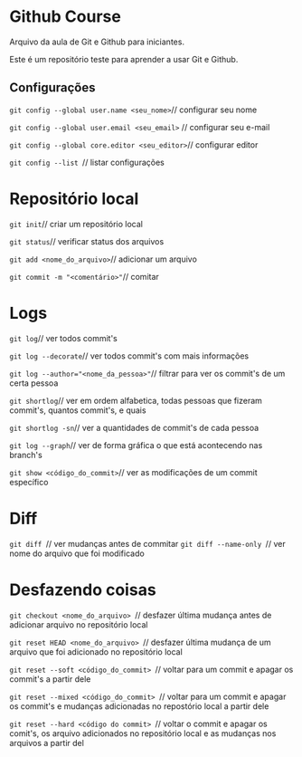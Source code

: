 # Github Course

Arquivo da aula de Git e Github para iniciantes.

Este é um repositório teste para aprender a usar Git e Github.

## Configurações

```git config --global user.name <seu_nome>```// configurar seu nome

```git config --global user.email <seu_email>``` // configurar seu e-mail

```git config --global core.editor <seu_editor>```// configurar editor

```git config --list ```// listar configurações

# Repositório local


```git init```// criar um repositório local 

```git status```// verificar status dos arquivos 

```git add <nome_do_arquivo>```// adicionar um arquivo

```git commit -m "<comentário>"```// comitar 

# Logs


```git log```// ver todos commit's

```git log --decorate```// ver todos commit's com mais informações

```git log --author="<nome_da_pessoa>"```// filtrar para ver os commit's de um certa pessoa

```git shortlog```// ver em ordem alfabetica, todas pessoas que fizeram commit's, quantos commit's, e quais 

```git shortlog -sn```// ver a quantidades de commit's de cada pessoa

```git log --graph```// ver de forma gráfica o que está acontecendo nas branch's

```git show <código_do_commit>```// ver as modificações de um commit específico

# Diff


```git diff ```// ver mudanças antes de commitar 
```git diff --name-only ```// ver nome do arquivo que foi modificado

# Desfazendo coisas


```git checkout <nome_do_arquivo> ```// desfazer última mudança antes de adicionar arquivo no repositório local

```git reset HEAD <nome_do_arquivo> ```// desfazer última mudança de um arquivo que foi adicionado no repositório local

```git reset --soft <código_do_commit> ```// voltar para um commit e apagar os commit's a partir dele 

```git reset --mixed <código_do_commit> ```// voltar para um commit e apagar os commit's e mudanças adicionadas no repostório local a partir dele

```git reset --hard <código do commit> ```// voltar o commit e apagar os comit's, os arquivo adicionados no repositório local e as mudanças nos arquivos a partir del 